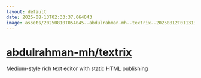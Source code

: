 ```yaml
---
layout: default
date: 2025-08-13T02:33:37.064043
image: assets/20250810T054045--abdulrahman-mh--textrix--20250812T011313--cropped.png
---
```


# [abdulrahman-mh/textrix](https://github.com/abdulrahman-mh/textrix)

Medium-style rich text editor with static HTML publishing
